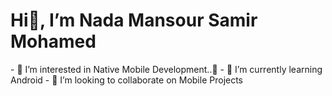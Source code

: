 <h1>Hi👋, I’m Nada Mansour Samir Mohamed</h1> 
- 👀 I’m interested in Native Mobile Development..📱
- 🌱 I’m currently learning Android
- 💞️ I’m looking to collaborate on Mobile Projects

